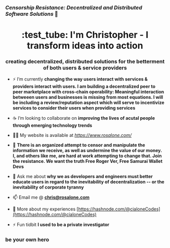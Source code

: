 ### *Censorship Resistance: Decentralized and Distributed Software Solutions*  :rocket: 


<h1 align="center"> :test_tube:  I'm Christopher - I transform ideas into action</h1>
<h3 align="center">creating decentralized, distributed solutions for the betterment of both users & service providers</h3>

- ⚡ I’m currently **changing the way users interact with services & providers interact with users. I am building a decentralized peer to peer marketplace with cross-chain operability: Meaningful interaction betweeen users and businesses is missing from most equations. I will be including a review/reputation aspect which will serve to incentivize services to consider their users when providing services** 

- :coffee:   I’m looking to collaborate on **improving the lives of acutal people through emerging technology trends**

- 👨‍💻 My website is available at *https://www.rosalone.com/*

- :ninja: **There is an organized attempt to censor and manipulate the information we receive, as well as undermine the value of our money. I, and others like me, are hard at work attempting to change that. Join the resistance. We want the truth Free Roger Ver, Free Samurai Wallet Devs**

- 💬 Ask me about **why we as developers and engineers must better educate users in regard to the inevitability of decentralization -- or the inevitability of corporate tyranny**

- 📫 Email me @ **chris@rosalone.com**

- 📄 More about my experiences [https://hashnode.com/@cialoneCodes](https://hashnode.com/@cialoneCodes)

- ⚡ Fun tidbit **I used to be a private investigator**

<h3 align="left">be your own hero</h3>


